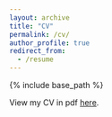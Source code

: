 ```yaml
---
layout: archive
title: "CV"
permalink: /cv/
author_profile: true
redirect_from:
  - /resume
---
```


{% include base_path %}

View my CV in pdf [here](https://wwwcielwww.github.io/files/cv.pdf).
